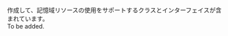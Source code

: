 <Namespace Name="Microsoft.Azure.Management.Storage">
  <Docs>
    <summary>作成して、記憶域リソースの使用をサポートするクラスとインターフェイスが含まれています。</summary> 
    <remarks>To be added.</remarks>
  </Docs>
</Namespace>
